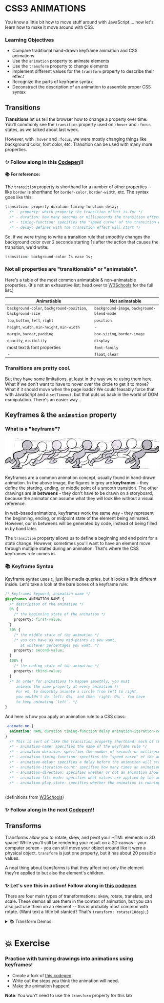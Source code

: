 # CSS3 ANIMATIONS

You know a little bit how to move stuff around with JavaScript.... now let's learn how to make it move around with CSS.

### Learning Objectives

- Compare traditional hand-drawn keyframe animation and CSS animations
- Use the `animation` property to animate elements
- Use the `transform` property to change elements
- Implement different values for the `transform` property to describe their effect
- Recognize the parts of keyframe syntax
- Deconstruct the description of an animation to assemble proper CSS syntax

## Transitions 

**Transitions** let us tell the browser how to change a property over time. You'll commonly see the `transition` property used on `:hover` and `:focus` states, as we talked about last week.

However, with `:hover` and `:focus`, we were mostly changing things like background color, font color, etc. Transition can be used with many more properties.

### ✨ Follow along in this [Codepen](http://codepen.io/jlr7245/pen/zZVJyL?editors=1100)!!

#### 📚 For reference:

The `transition` property is shorthand for a number of other properties -- like `border` is shorthand for `border-color`, `border-width`, etc. The syntax goes like this:

```css
transition: property duration timing-function delay;
  /* - property: which property the transition effect is for */
  /* - duration: how many seconds or milliseconds the transition effect takes */
  /* - timing-function: specifies the "speed curve" of the transition effect */
  /* - delay: defines with the transition effect will start */
```

So, if we were trying to write a transition rule that smoothly changes the background color over 2 seconds starting 1s after the action that causes the transition, we'd write:

```css
transition: background-color 2s ease 1s;
```

### Not all properties are "transitionable" or "animatable". 

Here's a table of the most common animatable & non-animatable properties. (It's not an exhaustive list; head over to [W3Schools](https://www.w3schools.com/cssref/css_animatable.asp) for the full list.)

| Animatiable                                                  | Not animatable                              |
|--------------------------------------------------------------|---------------------------------------------|
| `background-color`, `background-position`, `background-size` | `background-image`, `background-blend-mode` |
| `top`, `bottom`, `left`, `right`                             | `position`                                  |
| `height`, `width`, `min-height`, `min-width`                 | -                                           |
| `margin`, `border`, `padding`                                | `box-sizing`, `border-image`                |
| `opacity`, `visibility`                                      | `display`                                   |
| most text & font properties                                  | `font-family`                               |
| -                                                            | `float`, `clear`                            |


### Transitions are pretty cool.

But they have some limitations, at least in the way we're using them here. What if we don't want to have to hover over the circle to get it to move? What if it should move when the page loads? We could feasably force that with JavaScript and a `setTimeout`, but that puts us back in the world of DOM manipulation. There's an easier way...

## Keyframes & the `animation` property

### What is a "keyframe"?

![keyframes example](./assets/keyframes.jpg)

Keyframes are a common animation concept, usually found in hand-drawn animation. In the above image, the figures in grey are **keyframes** - they define the starting, ending, or middle point of a smooth transition. The other drawings are **in betweens** - they don't have to be drawn on a storyboard, because the animator can assume what they will look like without a visual reference.

In web-based animations, keyframes work the same way - they represent the beginning, ending, or midpoint state of the element being animated. However, our in betweens will be generated by code, instead of being filled in by hand later.

The `transition` property allows us to define a beginning and end point for a state change. However, sometimes you'll want to have an element move through multiple states during an animation. That's where the CSS keyframes rule comes in.

### 📚 Keyframe Syntax

Keyframe syntax uses `@`, just like media queries, but it looks a little different inside. Let's take a look at the bare bones of a keyframe rule:

```css
/* keyframes keyword, animation name */
@keyframes ANIMATION-NAME {
  /* description of the animation */
  0% {
    /* the beginning state of the animation */
    property: first-value;
  }
  50% {
    /* the middle state of the animation */
    /* you can have as many mid-points as you want,
       at whatever percentages you want. */
    property: second-value;
  }
  100% {
    /* the ending state of the animation */
    property: third-value;
  }
  /* In order for animations to happen smoothly, you must
     animate the same property at every animation !! 
     For ex, to smoothly animate a circle from left to right,
     you wouldn't do `left: 0%;` and then `right: 0%;`. You have
     to keep animating `left`. */
}
```

And here is how you apply an animation rule to a CSS class:

```css
.animate-me {
  animation: NAME duration timing-function delay animation-iteration-count direction fill-mode play-state;
}
  /* This is sort of like the transition property shorthand: each of these does a different thing. */
  /* - animation-name: specifies the name of the keyframe rule */
  /* - animation-duration: specifies the number of seconds or milliseconds */
  /* - animation-timing-function: specifies the "speed curve" of the animation */
  /* - animation-delay: specifies a delay before the animation will start */
  /* - animation-iteration-count: specifies how many times an animation should be played */
  /* - animation-direction: specifies whether or not an animation should be played in reverse on alternate cycles */
  /* - animation-fill-mode: specifies what values are applied by the animation outside the time it is executing */
  /* - animation-play-state: specifies whether the animation is running or paused */
    
```

(definitions from [W3Schools](https://www.w3schools.com/cssref/css3_pr_animation.asp))

### ✨ Follow along in the next [Codepen](https://codepen.io/zanewhit/pen/YzqaqKR)!!

## Transforms

Transforms allow you to rotate, skew, and pivot your HTML elements in 3D space! While you'll still be rendering your result on a 2D canvas - your computer screen - you can still move your object around like it were a physical object. `transform` is just one property, but it has about 20 possible values. 

A neat thing about transforms is that they affect not only the element they're applied to but also the element's children.

### ✨ Let's see this in action! Follow along in [this codepen](http://codepen.io/jlr7245/pen/evwaNK?editors=0100)


There are four main types of transformations: skew, rotate, translate, and scale. These demos all use them in the context of animation, but you can also just use them on an element -- this is probably most common with rotate. (Want text a little bit slanted? That's `transform: rotate(10deg);`)
<details>
<summary> 📚 Transform Demos </summary>

- **Skew**: Defines a skew transformation -- i.e. changing a box into a parallelogram, etc.
    - [✨ **Example codepen** ✨](http://codepen.io/jlr7245/pen/JWQQYX?editors=0100)
    - Skew does not have a z-axis value.
- **Rotate**: Rotates an element along the given axis. 
    - [✨ **Example codepen** ✨](http://codepen.io/jlr7245/pen/MpMdrP?editors=0100)
    - Bonus: Try uncommenting the `transform-style: preserve-3d;` line (ln 104 of the CSS) and see how that changes the rotations. Notice anything interesting?
    - Bonus 2: The [backface visibility](https://www.w3schools.com/cssref/css3_pr_backface-visibility.asp) property helps with rotations, if you don't want to be able to see the text backward through the rotated element's backface. [Here are some examples.](https://designmodo.com/backface-visibility-css-animation/)
    - Confession: the `rotate3d()` demo is mostly from [MDN](https://developer.mozilla.org/en-US/docs/Web/CSS/transform-function/rotate3d) and apparently has something to do with cartesian coordinates, which are beyond me.
- **Translate**: Moves an element to the left & right, or top & bottom, or alters its height from the z-plane.
    - [✨ **Example codepen** ✨](http://codepen.io/jlr7245/pen/evwaNK?editors=0100)
    - "Why not just animate left and right?" Translate actually has better performance, even at a small scale, since it doesn't have to talk to the rest of the elements on the page. It can also be used on any elements, even ones with `position: static;` that setting left and right on won't have any effect over.
- **Scale**: Grows and shrinks an element along the x, y, or z axis.
    - [✨ **Example codepen** ✨](http://codepen.io/jlr7245/pen/QpXXEz?editors=0100)
    - `scaleZ(z)` is most frequently used with `translateZ(z)`. [Read here](https://tympanus.net/codrops/css_reference/scalez/) for more information.

Some of these demos have been paired with an extra value, `perspective(n)`. You can read more about CSS perspective [here](https://css-tricks.com/almanac/properties/p/perspective/), and check out [this illustration](http://codepen.io/HugoGiraudel/pen/GLbca). Essentially, it describes how many pixels away from the z-plane the user is. (Sound confusing? Me too. Just play around with it and you'll figure it out.)

> Sidenote: Usually when writing CSS animations, you'll see `-webkit-` and `-moz-` prefixes. Those are called vendor prefixes. Some of the animations we're doing are so cutting edge, that they haven't been formally adopted by all browsers. In cases like this, you'll have to call the same value multiple times with vendor-specific prefixes to make sure that Chrome(`-webkit-`), Firefox(`-moz-`), IE(`-ms-`), and Opera(`-o-`) all display the animation correctly. Always leave a non-prefixed call in as well - as these properties are formally adopted, the need for the vendor prefix will disappear, as will its support. Not sure if you need a prefix? Go to Can I Use and search for the CSS property you want to use - you'll receive a detailed breakdown of what browsers support it.

</details>

# 💥 Exercise

### Practice with turning drawings into animations using keyframes!

- Create a fork of [this codepen](http://codepen.io/jlr7245/pen/BWgvxo?editors=1100).
- Write out the steps you think the animation will need.
- Make the animation happen! 

**Note**: You won't need to use the `transform` property for this lab
